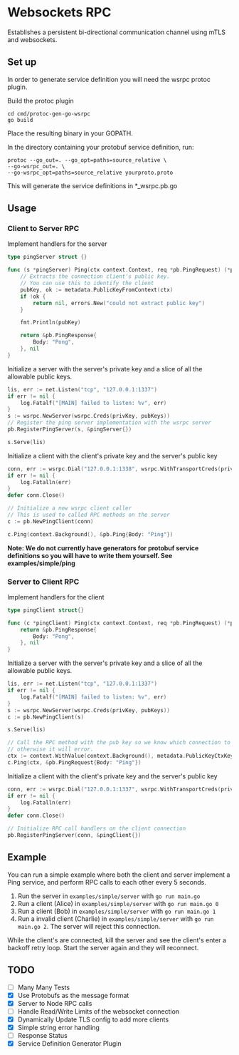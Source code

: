 # Websockets RPC

Establishes a persistent bi-directional communication channel using mTLS and websockets.

## Set up

In order to generate service definition you will need the wsrpc protoc plugin.

Build the protoc plugin 

```
cd cmd/protoc-gen-go-wsrpc
go build
```

Place the resulting binary in your GOPATH.

In the directory containing your protobuf service definition, run:

```
protoc --go_out=. --go_opt=paths=source_relative \
--go-wsrpc_out=. \
--go-wsrpc_opt=paths=source_relative yourproto.proto
```

This will generate the service definitions in *_wsrpc.pb.go

## Usage

### Client to Server RPC

Implement handlers for the server
```go
type pingServer struct {}

func (s *pingServer) Ping(ctx context.Context, req *pb.PingRequest) (*pb.PingResponse, error) {
    // Extracts the connection client's public key. 
    // You can use this to identify the client
	pubKey, ok := metadata.PublicKeyFromContext(ctx)
	if !ok {
		return nil, errors.New("could not extract public key")
	}

    fmt.Println(pubKey)

	return &pb.PingResponse{
		Body: "Pong",
	}, nil
}
```

Initialize a server with the server's private key and a slice of all the allowable public keys.

```go
lis, err := net.Listen("tcp", "127.0.0.1:1337")
if err != nil {
    log.Fatalf("[MAIN] failed to listen: %v", err)
}
s := wsrpc.NewServer(wsrpc.Creds(privKey, pubKeys))
// Register the ping server implementation with the wsrpc server
pb.RegisterPingServer(s, &pingServer{})

s.Serve(lis)
```

Initialize a client with the client's private key and the server's public key

```go
conn, err := wsrpc.Dial("127.0.0.1:1338", wsrpc.WithTransportCreds(privKey, serverPubKey))
if err != nil {
    log.Fatalln(err)
}
defer conn.Close()

// Initialize a new wsrpc client caller
// This is used to called RPC methods on the server
c := pb.NewPingClient(conn)

c.Ping(context.Background(), &pb.Ping{Body: "Ping"})
```

**Note: We do not currently have generators for protobuf service definitions so you will have to write them yourself. See examples/simple/ping** 

### Server to Client RPC

Implement handlers for the client

```go
type pingClient struct{}

func (c *pingClient) Ping(ctx context.Context, req *pb.PingRequest) (*pb.PingResponse, error) {
	return &pb.PingResponse{
		Body: "Pong",
	}, nil
}
```

Initialize a server with the server's private key and a slice of all the allowable public keys.

```go
lis, err := net.Listen("tcp", "127.0.0.1:1337")
if err != nil {
    log.Fatalf("[MAIN] failed to listen: %v", err)
}
s := wsrpc.NewServer(wsrpc.Creds(privKey, pubKeys))
c := pb.NewPingClient(s)

s.Serve(lis)

// Call the RPC method with the pub key so we know which connection to send it to
// otherwise it will error.
ctx := context.WithValue(context.Background(), metadata.PublicKeyCtxKey, pubKey)
c.Ping(ctx, &pb.PingRequest{Body: "Ping"})
```

Initialize a client with the client's private key and the server's public key

```go
conn, err := wsrpc.Dial("127.0.0.1:1337", wsrpc.WithTransportCreds(privKey, serverPubKey))
if err != nil {
    log.Fatalln(err)
}
defer conn.Close()

// Initialize RPC call handlers on the client connection
pb.RegisterPingServer(conn, &pingClient{})
```

## Example

You can run a simple example where both the client and server implement a Ping service, and perform RPC calls to each other every 5 seconds.

1. Run the server in `examples/simple/server` with `go run main.go`
2. Run a client (Alice) in `examples/simple/server` with `go run main.go 0` 
3. Run a client (Bob) in `examples/simple/server` with `go run main.go 1` 
4. Run a invalid client (Charlie) in `examples/simple/server` with `go run main.go 2`. The server will reject this connection. 

While the client's are connected, kill the server and see the client's enter a backoff retry loop. Start the server again and they will reconnect.

## TODO 

- [ ] Many Many Tests
- [x] Use Protobufs as the message format
- [x] Server to Node RPC calls
- [ ] Handle Read/Write Limits of the websocket connection
- [x] Dynamically Update TLS config to add more clients
- [x] Simple string error handling
- [ ] Response Status
- [x] Service Definition Generator Plugin